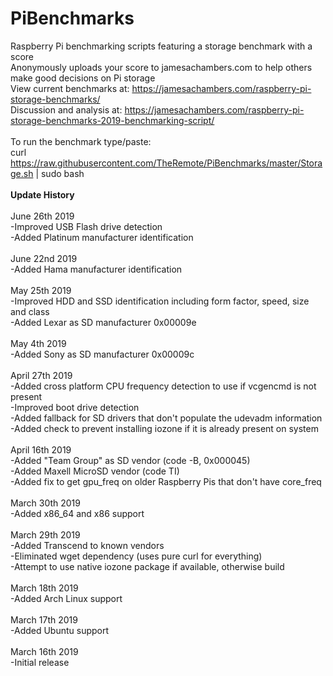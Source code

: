 # PiBenchmarks
Raspberry Pi benchmarking scripts featuring a storage benchmark with a score<br>
Anonymously uploads your score to jamesachambers.com to help others make good decisions on Pi storage<br>
View current benchmarks at: https://jamesachambers.com/raspberry-pi-storage-benchmarks/<br>
Discussion and analysis at: https://jamesachambers.com/raspberry-pi-storage-benchmarks-2019-benchmarking-script/<br>
<br>
To run the benchmark type/paste:<br>
curl https://raw.githubusercontent.com/TheRemote/PiBenchmarks/master/Storage.sh | sudo bash<br>
<br>
<b>Update History</b><br>
<br>
June 26th 2019<br>
-Improved USB Flash drive detection<br>
-Added Platinum manufacturer identification<br>
<br>
June 22nd 2019<br>
-Added Hama manufacturer identification<br>
<br>
May 25th 2019<br>
-Improved HDD and SSD identification including form factor, speed, size and class<br>
-Added Lexar as SD manufacturer 0x00009e<br>
<br>
May 4th 2019<br>
-Added Sony as SD manufacturer 0x00009c<br>
<br>
April 27th 2019<br>
-Added cross platform CPU frequency detection to use if vcgencmd is not present<br>
-Improved boot drive detection<br>
-Added fallback for SD drivers that don't populate the udevadm information<br>
-Added check to prevent installing iozone if it is already present on system<br>
<br>
April 16th 2019<br>
-Added "Team Group" as SD vendor (code -B, 0x000045)<br>
-Added Maxell MicroSD vendor (code TI)<br>
-Added fix to get gpu_freq on older Raspberry Pis that don't have core_freq<br>
<br>
March 30th 2019<br>
-Added x86_64 and x86 support<br>
<br>
March 29th 2019<br>
-Added Transcend to known vendors<br>
-Eliminated wget dependency (uses pure curl for everything)<br>
-Attempt to use native iozone package if available, otherwise build<br>
<br>
March 18th 2019<br>
-Added Arch Linux support<br>
<br>
March 17th 2019<br>
-Added Ubuntu support<br>
<br>
March 16th 2019<br>
-Initial release<br>
